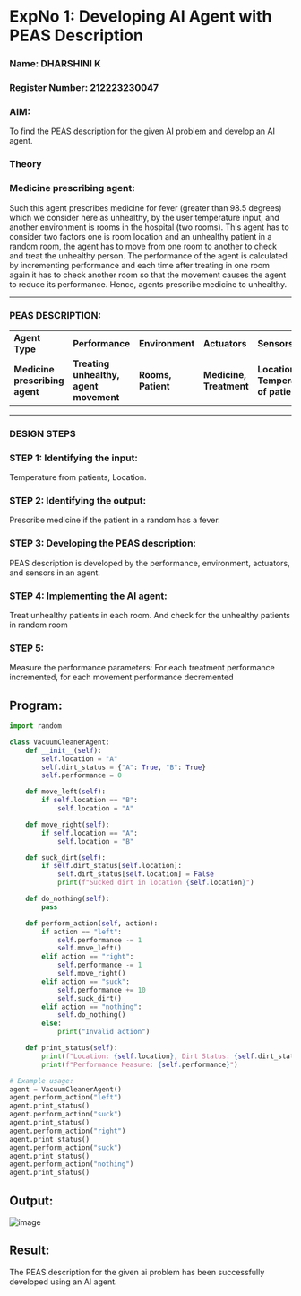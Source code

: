 <h1>ExpNo 1: Developing AI Agent with PEAS Description</h1>

<h3>Name: DHARSHINI K</h3>
<h3>Register Number: 212223230047</h3>

<h3>AIM:</h3>
<p>To find the PEAS description for the given AI problem and develop an AI agent.</p>

<h3>Theory</h3>
<h3>Medicine prescribing agent:</h3>
<p>Such this agent prescribes medicine for fever (greater than 98.5 degrees) which we consider here as unhealthy, by the user temperature input, and another environment is rooms in the hospital (two rooms). This agent has to consider two factors one is room location and an unhealthy patient in a random room, the agent has to move from one room to another to check and treat the unhealthy person. The performance of the agent is calculated by incrementing performance and each time after treating in one room again it has to check another room so that the movement causes the agent to reduce its performance. Hence, agents prescribe medicine to unhealthy.</p>
<hr>
<h3>PEAS DESCRIPTION:</h3>
<table>
  <tr>
    <td><strong>Agent Type</strong></td>
    <td><strong>Performance</strong></td>
     <td><strong>Environment</strong></td>
    <td><strong>Actuators</strong></td>
    <td><strong>Sensors</strong></td>
  </tr>
    <tr>
    <td><strong>Medicine prescribing agent</strong></td>
    <td><strong>Treating unhealthy, agent movement</strong></td>
     <td><strong>Rooms, Patient</strong></td>
    <td><strong>Medicine, Treatment</strong></td>
    <td><strong>Location, Temperature of patient</strong></td>
  </tr>
</table>
<hr>

<H3>DESIGN STEPS</H3>
<h3>STEP 1: Identifying the input:</h3>
<p>Temperature from patients, Location.</p>
<h3>STEP 2: Identifying the output:</h3>
<p>Prescribe medicine if the patient in a random has a fever.</p>
<h3>STEP 3: Developing the PEAS description:</h3>
<p>PEAS description is developed by the performance, environment, actuators, and sensors in an agent.</p>
<h3>STEP 4: Implementing the AI agent:</h3>
<p>Treat unhealthy patients in each room. And check for the unhealthy patients in random room</p>
<h3>STEP 5: </h3>
<p>Measure the performance parameters: For each treatment performance incremented, for each movement performance decremented</p>

## Program:
```python
import random

class VacuumCleanerAgent:
    def __init__(self):
        self.location = "A"
        self.dirt_status = {"A": True, "B": True}
        self.performance = 0

    def move_left(self):
        if self.location == "B":
            self.location = "A"

    def move_right(self):
        if self.location == "A":
            self.location = "B"

    def suck_dirt(self):
        if self.dirt_status[self.location]:
            self.dirt_status[self.location] = False
            print(f"Sucked dirt in location {self.location}")

    def do_nothing(self):
        pass

    def perform_action(self, action):
        if action == "left":
            self.performance -= 1
            self.move_left()
        elif action == "right":
            self.performance -= 1
            self.move_right()
        elif action == "suck":
            self.performance += 10
            self.suck_dirt()
        elif action == "nothing":
            self.do_nothing()
        else:
            print("Invalid action")

    def print_status(self):
        print(f"Location: {self.location}, Dirt Status: {self.dirt_status}, ", end="")
        print(f"Performance Measure: {self.performance}")

# Example usage:
agent = VacuumCleanerAgent()
agent.perform_action("left")
agent.print_status()
agent.perform_action("suck")
agent.print_status()
agent.perform_action("right")
agent.print_status()
agent.perform_action("suck")
agent.print_status()
agent.perform_action("nothing")
agent.print_status()
```

## Output:
![image](https://github.com/user-attachments/assets/399053dd-f9b9-4117-b167-669d103999f1)

## Result:
<p>The PEAS description for the given ai problem has been successfully developed using an AI agent.</p>
